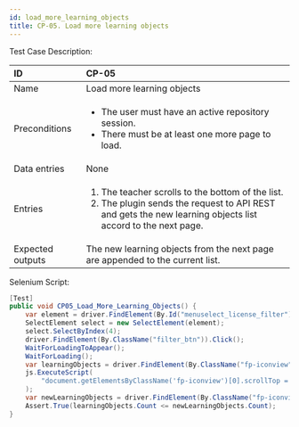 ```yaml
---
id: load_more_learning_objects
title: CP-05. Load more learning objects
---
```


Test Case Description:

| ID               | CP-05                                                                                                                                                                            |
|:-----------------|:---------------------------------------------------------------------------------------------------------------------------------------------------------------------------------|
| Name             | Load more learning objects                                                                                                                                                       |
| Preconditions    | <ul><li>The user must have an active repository session.</li><li>There must be at least one more page to load.</li></ul>                                                         |
| Data entries     | None                                                                                                                                                                             |
| Entries          | <ol><li>The teacher scrolls to the bottom of the list.</li><li>The plugin sends the request to API REST and gets the new learning objects list accord to the next page.</li></ol>|
| Expected outputs | The new learning objects from the next page are appended to the current list.                                                                                                    |

Selenium Script:
```cs
[Test]
public void CP05_Load_More_Learning_Objects() {
    var element = driver.FindElement(By.Id("menuselect_license_filter"));
    SelectElement select = new SelectElement(element);
    select.SelectByIndex(4);
    driver.FindElement(By.ClassName("filter_btn")).Click();
    WaitForLoadingToAppear();
    WaitForLoading();
    var learningObjects = driver.FindElement(By.ClassName("fp-iconview")).FindElements(By.ClassName("fp-file"));
    js.ExecuteScript(
        "document.getElementsByClassName('fp-iconview')[0].scrollTop = document.getElementsByClassName('fp-iconview')[0].scrollHeight;"
    );
    var newLearningObjects = driver.FindElement(By.ClassName("fp-iconview")).FindElements(By.ClassName("fp-file"));
    Assert.True(learningObjects.Count <= newLearningObjects.Count);
}
```